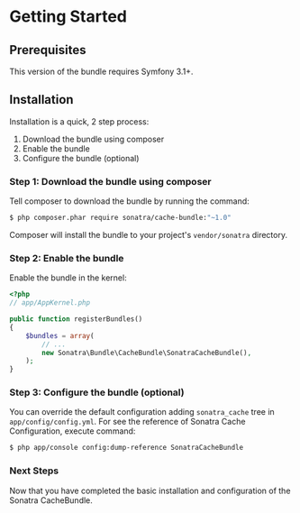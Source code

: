 Getting Started
===============

## Prerequisites

This version of the bundle requires Symfony 3.1+.

## Installation

Installation is a quick, 2 step process:

1. Download the bundle using composer
2. Enable the bundle
3. Configure the bundle (optional)


### Step 1: Download the bundle using composer

Tell composer to download the bundle by running the command:

```bash
$ php composer.phar require sonatra/cache-bundle:"~1.0"
```

Composer will install the bundle to your project's `vendor/sonatra` directory.

### Step 2: Enable the bundle

Enable the bundle in the kernel:

```php
<?php
// app/AppKernel.php

public function registerBundles()
{
    $bundles = array(
        // ...
        new Sonatra\Bundle\CacheBundle\SonatraCacheBundle(),
    );
}
```

### Step 3: Configure the bundle (optional)

You can override the default configuration adding `sonatra_cache` tree in `app/config/config.yml`.
For see the reference of Sonatra Cache Configuration, execute command:

```bash
$ php app/console config:dump-reference SonatraCacheBundle 
```

### Next Steps

Now that you have completed the basic installation and configuration of the
Sonatra CacheBundle.

